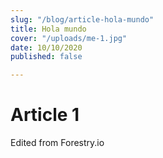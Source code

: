 ```yaml
---
slug: "/blog/article-hola-mundo"
title: Hola mundo
cover: "/uploads/me-1.jpg"
date: 10/10/2020
published: false

---
```

# Article 1

Edited from Forestry.io